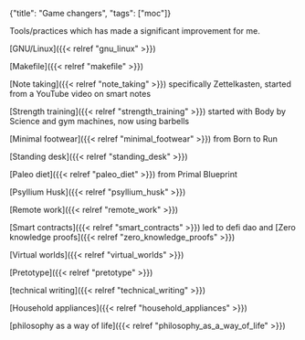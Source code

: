 {"title": "Game changers", "tags": ["moc"]}

Tools/practices which has made a significant improvement for me.

[GNU/Linux]({{< relref "gnu_linux" >}})

[Makefile]({{< relref "makefile" >}})

[Note taking]({{< relref "note_taking" >}}) specifically Zettelkasten, started from a YouTube video on smart notes

[Strength training]({{< relref "strength_training" >}}) started with Body by Science and gym machines, now using barbells

[Minimal footwear]({{< relref "minimal_footwear" >}}) from Born to Run

[Standing desk]({{< relref "standing_desk" >}})

[Paleo diet]({{< relref "paleo_diet" >}}) from Primal Blueprint

[Psyllium Husk]({{< relref "psyllium_husk" >}})

[Remote work]({{< relref "remote_work" >}})

[Smart contracts]({{< relref "smart_contracts" >}}) led to defi dao and [Zero knowledge proofs]({{< relref "zero_knowledge_proofs" >}})

[Virtual worlds]({{< relref "virtual_worlds" >}})

[Pretotype]({{< relref "pretotype" >}})

[technical writing]({{< relref "technical_writing" >}})

[Household appliances]({{< relref "household_appliances" >}})

[philosophy as a way of life]({{< relref "philosophy_as_a_way_of_life" >}})

